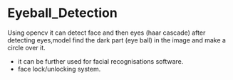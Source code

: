 # Eyeball_Detection
Using opencv it can detect face and then eyes (haar cascade) after detecting eyes,model find the dark part (eye ball) in the image and make a circle over it.
- it can be further used for facial recognisations software.
- face lock/unlocking system.
